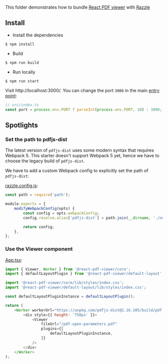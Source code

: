 This folder demonstrates how to bundle [React PDF viewer](https://react-pdf-viewer.dev) with [Razzle](https://razzlejs.org/)

## Install

* Install the dependencies

```console
$ npm install
```

* Build

```console
$ npm run build
```

* Run locally

```console
$ npm run start
```

Visit http://localhost:3000/. You can change the port `3000` in the main [entry point](src/index.ts#L17):

```js
// src/index.ts
const port = process.env.PORT ? parseInt(process.env.PORT, 10) : 3000;
```

## Spotlights

### Set the path to pdfjs-dist

The latest version of `pdfjs-dist` uses some modern syntax that requires Webpack 5. This starter doesn't support Webpack 5 yet, hence we have to choose the legacy build of `pdfjs-dist`.

We have to add a custom Webpack config to explicitly set the path of `pdfjs-dist`:

[razzle.config.js](razzle.config.js):

```js
const path = require('path');

module.exports = {
    modifyWebpackConfig(opts) {
        const config = opts.webpackConfig;
        config.resolve.alias['pdfjs-dist'] = path.join(__dirname, './node_modules/pdfjs-dist/legacy/build/pdf');

        return config;
    },
};
```

### Use the Viewer component

[App.tsx](src/App.tsx):

```js
import { Viewer, Worker } from '@react-pdf-viewer/core';
import { defaultLayoutPlugin } from '@react-pdf-viewer/default-layout';

import '@react-pdf-viewer/core/lib/styles/index.css';
import '@react-pdf-viewer/default-layout/lib/styles/index.css';

const defaultLayoutPluginInstance = defaultLayoutPlugin();

return (
    <Worker workerUrl="https://unpkg.com/pdfjs-dist@2.16.105/build/pdf.worker.js">
        <div style={{ height: '750px' }}>
            <Viewer
                fileUrl="/pdf-open-parameters.pdf"
                plugins={[
                    defaultLayoutPluginInstance,
                ]}
            />
        </div>
    </Worker>
);
```
